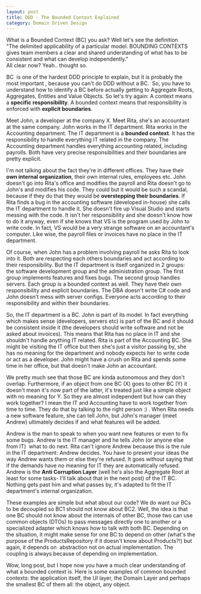 ```yaml
---
layout: post
title: DDD - The Bounded Context Explained
category: Domain Driven Design
---
```


What is a Bounded Context (BC) you ask? Well let's see the definition  
"The delimited applicability of a particular model. BOUNDING CONTEXTS gives team members a clear and shared understanding of what has to be consistent and what can develop independently."  
All clear now? Yeah.. thought so.

 BC  is one of the hardest DDD principle to explain, but it is probably the most important , because you can't do DDD without a BC.  So, you have to understand how to identify a BC before actually getting to Aggregate Roots, Aggregates, Entities and Value Objects. So let's try again: A context means a **specific responsibility**. A bounded context means that responsibility is enforced with **explicit boundaries**.

 Meet John, a developer at the company X. Meet Rita, she's an accountant at the same company. John works in the IT department. Rita works in the Accounting department. The IT department is a **bounded context**. It has the responsibility to handle everything IT related in the company. The Accounting department handles everything accounting related, including payrolls. Both have very precise responsibilities and their boundaries are pretty explicit.

 I'm not talking about the fact they're in different offices. They have their **own internal organization**, their own internal rules, employees etc. John doesn't go into Rita's office and modifies the payroll and Rita doesn't go to John's and modifies his code. They could but it would be such a scandal, because if they do that they would be **overstepping their boundaries**. If Rita finds a bug in the accounting software (developed in-house) she calls the IT department to handle it. She doesn't fire up Visual Studio and starts messing with the code. It isn't her responsibility and she doesn't know how to do it anyway, even if she knows that VS is the program used by John to write code. In fact, VS would be a very strange software on an accountant's computer. Like wise, the payroll files or invoices have no place in the IT department.

 Of course, when John has a problem involving payroll he asks Rita to look into it. Both are respecting each others boundaries and act according to their responsibility. But the IT department is itself organized in 2 groups:  the software development group and the administration group. The first group implements features and fixes bugs. The second group handles servers. Each group is a bounded context as well. They have their own responsibility and explicit boundaries. The DBA doesn't write C# code and John doesn't mess with server configs. Everyone acts according to their responsibility and within their boundaries.

 So, the IT department is a BC. John is part of its model. In fact everything which makes sense (developers, servers etc) is part of the BC and it should be consistent inside it (the developers should write software and not be asked about invoices). This means that Rita has no place in IT and she shouldn't handle anything IT related. Rita is part of the Accounting BC. She might be visiting the IT office but then she's just a visitor passing by, she has no meaning for the department and nobody expects her to write code or act as a developer. John might have a crush on Rita and spends some time in her office, but that doesn't make John an accountant.

 We pretty much see that those BC are kinda autonomous and they don't overlap. Furthermore, if an object from one BC (X) goes to other BC (Y) it doesn't mean it's now part of the latter, it's treated just like a simple object with no meaning for Y. So they are almost independent but how can they work together? I mean the IT and Accounting have to work together from time to time. They do that by talking to the right person :) . When Rita needs a new software feature, she can tell John, but John's manager (meet Andrew) ultimately decides if and what features will be added.

 Andrew is the man to speak to when you want new features or even to fix some bugs. Andrew is the IT manager and he tells John (or anyone else from IT)  what to do next. Rita can't ignore Andrew because this is the rule in the IT department: Andrew decides. You have to present your ideas the way Andrew wants them or else they're refused. It goes without saying that if the demands have no meaning for IT they are automatically refused. Andrew is the **Anti Corruption Layer** (well he's also the Aggregate Root at least for some tasks- I'll talk about that in the next post) of the IT BC. Nothing gets past him and what passes by, it's adapted to fit the IT department's internal organization.

 These examples are simple but what about our code? We do want our BCs to be decoupled so BC1 should not know about BC2. Well, the idea is that one BC should not know about the internals of other BC, those two can use common objects (DTOs) to pass messages directly one to another or a specialized adapter which knows how to talk with both BC. Depending on the situation, it might make sense for one BC to depend on other (what's the purpose of the ProductsRepository if it doesn't know about Products?!) but again, it depends on  abstraction not on actual implementation. The coupling is always because of depending on implementation.

 Wow, long post, but I hope now you have a much clear understanding of what a bounded context is. Here is some examples of common bounded contexts: the application itself, the UI layer, the Domain Layer and perhaps the smallest BC of them all: the object, any object.


